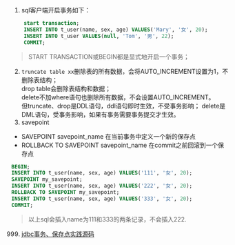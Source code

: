 1. sql客户端开启事务如下：
```sql
    start transaction;
    INSERT INTO t_user(name, sex, age) VALUES('Mary', '女', 20);
    INSERT INTO t_user VALUES(null, 'Tom', '男', 22);
    COMMIT;
```
> START TRANSACTION或BEGIN都是显式地开启一个事务；
2. `truncate table xx`删除表的所有数据，会将AUTO_INCREMENT设置为1，不删除表结构；  
drop table会删除表结构和数据；    
delete不加where语句也删除所有数据，不会设置AUTO_INCREMENT。  
但truncate、drop是DDL语句，ddl语句即时生效，不受事务影响；  delete是DML语句，受事务影响，如果有事务需要事务提交才生效。
3. savepoint
- SAVEPOINT savepoint_name 在当前事务中定义一个新的保存点
- ROLLBACK TO SAVEPOINT savepoint_name 在commit之前回滚到一个保存点
```sql
BEGIN;
INSERT INTO t_user(name, sex, age) VALUES('111', '女', 20);
SAVEPOINT my_savepoint;
INSERT INTO t_user(name, sex, age) VALUES('222', '女', 20);
ROLLBACK TO SAVEPOINT my_savepoint;
INSERT INTO t_user(name, sex, age) VALUES('333', '女', 20);
COMMIT;
```
> 以上sql会插入name为111和333的两条记录，不会插入222.


999. [jdbc事务、保存点实践源码](../Java-deep-study/code/jdbc-batch-operate)